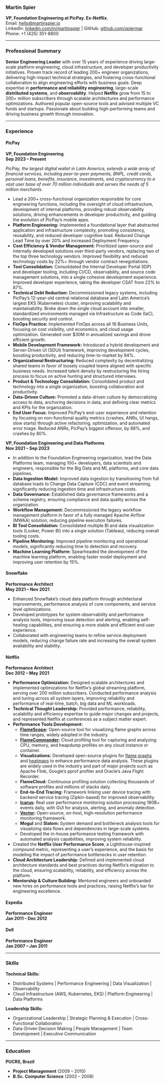 ### **Martin Spier**

**VP, Foundation Engineering at PicPay. Ex-Netflix.**  
Email: [hello@martinspier.io](mailto:hello@martinspier.io)  
LinkedIn: [linkedin.com/in/martinspier](http://linkedin.com/in/martinspier) | GitHub: [github.com/spiermar](http://github.com/spiermar)   
Phone: \+1 (425) 351-8800

---

### **Professional Summary**

**Senior Engineering Leader** with over 15 years of experience driving large-scale platform engineering, cloud infrastructure, and developer productivity initiatives. Proven track record of leading 200+ engineer organizations, delivering high-impact technical strategies, and fostering cross-functional collaboration to align engineering efforts with business goals. Deep expertise in **performance and reliability engineering**, large-scale **distributed systems**, and **observability**. Helped **Netflix** grow from 15 to 200+ million subscribers through scalable architectures and performance optimizations. Authored popular open-source tools and advised multiple VC funds and startups. Passionate about building high-performing teams and driving business growth through innovation.

---

### **Experience**

#### **PicPay**

**VP, Foundation Engineering**  
**Sep 2023 – Present**

*PicPay, the largest digital wallet in Latin America, extends a wide array of financial services, including peer-to-peer payments, BNPL, credit cards, personal loans, benefits, insurance, investments, and cryptocurrency to a vast user base of over 70 million individuals and serves the needs of 5 million merchants.*

- Lead a 200+ cross-functional organization responsible for core engineering functions, including the oversight of cloud infrastructure, development of internal platforms, providing robust observability solutions, driving enhancements in developer productivity, and guiding the evolution of PicPay’s mobile apps.  
- **Platform Engineering:** Implemented a foundational layer that abstracted application and infrastructure complexity, promoting consistency, reusability, and reduced developer cognitive load. Reduced Change Lead Time by over 20% and increased Deployment Frequency.  
- **Cost Efficiency & Vendor Management:** Prioritized open-source and internally developed solutions over third-party vendors, replacing two of the top three technology vendors. Improved flexibility and reduced technology costs by 22%+ through vendor contract renegotiations.  
- **Tool Consolidation:** Consolidated the Internal Developer Portal (IDP) and developer tooling, including CI/CD, observability, and source code management solutions, into a single cohesive development experience. Improved developer experience, taking the developer CSAT from 22% to 87%.  
- **Technical Debt Reduction:** Decommissioned legacy systems, including PicPay’s 12-year-old central relational database and Latin America’s largest EKS (Kubernetes) cluster, improving scalability and maintainability. Broke down the single cloud account into smaller, standardized environments managed via Infrastructure as Code (IaC), boosting security and control.  
- **FinOps Practice:** Implemented FinOps across all 16 Business Units, focusing on cost visibility, unit economics, and cloud usage optimization. Generated over $30M in annualized savings and drove efficient growth.  
- **Mobile Development Framework:** Introduced a hybrid development and Server-Driven UI (SDUI) framework, improving development cycles, boosting productivity, and reducing time-to-market by 94%.  
- **Organizational Restructuring:** Reduced complexity by decentralizing shared teams in favor of loosely coupled teams aligned with specific business needs. Increased talent density by restructuring the hiring process to focus on active hunting and structured interviews.  
- **Product & Technology Consolidation:** Consolidated product and technology into a single organization, boosting collaboration and productivity.  
- **Data-Driven Culture:** Promoted a data-driven culture by democratizing access to data, anchoring decisions in data, and defining clear metrics and KPIs for the organization.  
- **End User Focus:** Improved PicPay’s end-user experience and retention by focusing on non-functional quality metrics (crashes, ANRs, UI hangs, slow starts) through active refactoring, optimization, and automated error triage. Reduced ANRs, PicPay’s biggest offensor, by 88%, and crashes by 80%.

**VP, Foundation Engineering and Data Platforms**  
**Nov 2021 – Sep 2023**

- In addition to the Foundation Engineering organization, lead the Data Platforms team, managing 100+ developers, data scientists and engineers, responsible for the Big Data and ML platforms, and core data pipelines.  
- **Data Ingestion Model:** Improved data ingestion by transitioning from full database loads to Change Data Capture (CDC) and event streaming, significantly reducing ingestion time and infrastructure costs.  
- **Data Governance:** Established data governance frameworks and a schema registry, ensuring compliance and data quality across the organization.  
- **Workflow Management:** Decommissioned the legacy workflow management platform in favor of a fully managed Apache Airflow (MWAA) solution, reducing pipeline execution failures.  
- **BI Tool Consolidation:** Consolidated multiple BI and data visualization tools (Looker, Power BI) into a single solution (Tableau), reducing overall tooling costs.  
- **Pipeline Monitoring:** Improved pipeline monitoring and operational models, significantly reducing time to detection and recovery.  
- **Machine Learning Platform:** Spearheaded the development of the machine learning platform, enabling faster model deployment and improving user retention by 15%.

#### **Snowflake**

**Performance Architect**  
**May 2021 – Nov 2021**

- Enhanced Snowflake’s cloud data platform through architectural improvements, performance analysis of core components, and service level optimizations.  
- Developed prototypes for system observability and performance analysis tools, improving issue detection and alerting, enabling self-healing capabilities, and ensuring a more stable and efficient end user experience.  
- Collaborated with engineering teams to refine service deployment models, reducing change failure rate and increasing the overall system availability and stability.

#### **Netflix**

**Performance Architect**  
**Dec 2012 – May 2021**

- **Performance Optimization:** Designed scalable architectures and implemented optimizations for Netflix’s global streaming platform, serving over 200 million subscribers. Conducted performance analysis and tuning across all system layers, improving reliability and performance of real-time, batch, big data and ML workloads.  
- **Technical Thought Leadership:** Provided performance, reliability, scalability and efficiency expertise to guide major changes and projects, and represented Netflix at conferences as a subject matter expert.  
- **Performance Tools Development:**  
  - [**FlameScope**](https://github.com/Netflix/flamescope)**:** Open-source tool for visualizing flame graphs across time ranges, widely adopted in the industry.  
  - [**FlameCommander**](https://www.youtube.com/watch?v=L58GrWcrD00)**:** Cloud profiling tool for capturing and analyzing CPU, memory, and heapdump profiles on any cloud instance or container.  
  - **Visualizations:** Developed open-source plugins for [flame graphs](https://github.com/spiermar/d3-flame-graph) and [heatmaps](https://github.com/spiermar/d3-heatmap2) to enhance performance data analysis. These plugins are widely used in the industry and part of major projects such as Apache Flink, Google’s pprof profiler and Oracle’s Java Flight Recorder.  
  - **FlameCloud:** Continuous profiling solution collecting thousands of software profiles and millions of stacks daily.  
  - **End-to-End Tracing:** Framework linking user device tracing with backend service tracing (Zipkin-based) for improved observability.  
  - [**Icarus**](https://www.youtube.com/watch?v=4RG2DUK03_0)**:** Real user performance monitoring solution processing 180B+ events daily, with GUI for analysis, alerting, and anomaly detection.  
  - [**Vector**](https://netflixtechblog.com/introducing-vector-netflixs-on-host-performance-monitoring-tool-c0d3058c3f6f)**:** Open-source, on-host, high-resolution performance monitoring framework.  
  - **Mogul** and **Slalom:** System demand and bottleneck analysis tools for visualizing data flows and dependencies in large-scale systems.  
  - Developed the in-house performance testing framework with automated analysis capabilities, improving system reliability.  
- Created the **Netflix User Performance Score**, a Lighthouse-inspired compound metric, representing a user’s experience, and the basis for modeling the impact of performance bottlenecks in user retention.  
- **Cloud Architecture Leadership:** Defined and implemented cloud architecture standards and best practices during Netflix’s migration to the cloud, ensuring scalability, reliability, and efficiency across the platform.  
- **Mentorship & Culture Building:** Mentored engineers and onboarded new hires on performance tools and practices, raising Netflix’s bar for engineering excellence.

#### **Expedia**

**Performance Engineer**  
**Jan 2011 – Dec 2012**

#### **Dell**

**Performance Engineer**  
**Jan 2007 – Jan 2011**

---

### **Skills**

**Technical Skills:**

- Distributed Systems | Performance Engineering | Data Visualization | Observability  
- Cloud Infrastructure (AWS, Kubernetes, EKS) | Platform Engineering | Data Platforms

**Leadership Skills:**

- Organizational Leadership | Strategic Planning & Execution | Cross-Functional Collaboration  
- Data-Driven Decision Making | People Management | Team Development | Executive Communication

---

### **Education**

**PUCRS, Brazil**

- **Project Management** (2009 – 2010\)  
- **B.Sc. Computer Science** (2002 – 2008\)